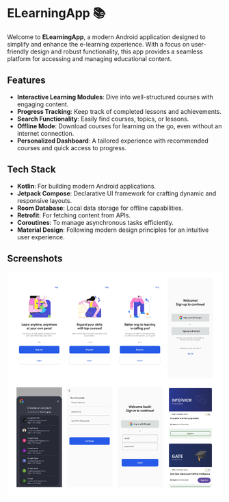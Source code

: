 # ELearningApp 📚

Welcome to **ELearningApp**, a modern Android application designed to simplify and enhance the e-learning experience. With a focus on user-friendly design and robust functionality, this app provides a seamless platform for accessing and managing educational content.

## Features
- **Interactive Learning Modules**: Dive into well-structured courses with engaging content.
- **Progress Tracking**: Keep track of completed lessons and achievements.
- **Search Functionality**: Easily find courses, topics, or lessons.
- **Offline Mode**: Download courses for learning on the go, even without an internet connection.
- **Personalized Dashboard**: A tailored experience with recommended courses and quick access to progress.

## Tech Stack
- **Kotlin**: For building modern Android applications.
- **Jetpack Compose**: Declarative UI framework for crafting dynamic and responsive layouts.
- **Room Database**: Local data storage for offline capabilities.
- **Retrofit**: For fetching content from APIs.
- **Coroutines**: To manage asynchronous tasks efficiently.
- **Material Design**: Following modern design principles for an intuitive user experience.

## Screenshots

![ELearningApp Screenshot](learning.png)
